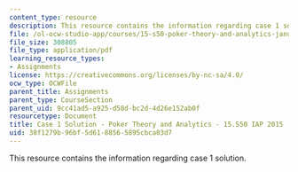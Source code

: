 ```yaml
---
content_type: resource
description: This resource contains the information regarding case 1 solution.
file: /ol-ocw-studio-app/courses/15-s50-poker-theory-and-analytics-january-iap-2015/38f1279b96bf5d6188565895cbca03d7_MIT15_S50IAP15_Case1_Sol.pdf
file_size: 308805
file_type: application/pdf
learning_resource_types:
- Assignments
license: https://creativecommons.org/licenses/by-nc-sa/4.0/
ocw_type: OCWFile
parent_title: Assignments
parent_type: CourseSection
parent_uid: 9cc41ad5-a925-d58d-bc2d-4d26e152ab0f
resourcetype: Document
title: Case 1 Solution - Poker Theory and Analytics - 15.S50 IAP 2015
uid: 38f1279b-96bf-5d61-8856-5895cbca03d7
---
```

This resource contains the information regarding case 1 solution.